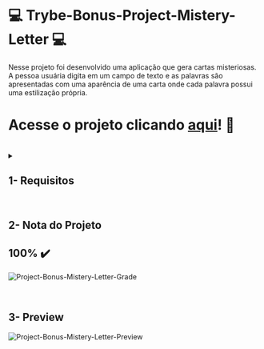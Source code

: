 # :computer: Trybe-Bonus-Project-Mistery-Letter :computer:

Nesse projeto foi desenvolvido uma aplicação que gera cartas misteriosas. A pessoa usuária digita em um campo de texto e as palavras são apresentadas com uma aparência de uma carta onde cada palavra possui uma estilização própria.

# Acesse o projeto clicando [aqui](https://fredericotp.github.io/trybe-bonus-project-mistery-letter/)! :green_heart:

<br />

<details>
<summary>
  
## 1- Requisitos
  
</summary>
 
### 1 - Crie um `input` com o `ID` `carta-texto` onde a pessoa usuária poderá digitar o conteúdo da carta.

Sua página deve conter um input com <code>ID</code> <code>carta-texto</code> <br />

### 2 - Crie um parágrafo com a `tag` `p` e `ID` `carta-gerada` onde a pessoa usuária verá o resultado de sua carta misteriosa.

Sua página deve conter um parágrafo <code>p</code> com <code>ID</code> <code>carta-gerada</code><br />

### 3 - Crie um botão com `ID` `criar-carta` que deve gerar a carta misteriosa ao ser clicado.

<details>
  <summary>Sua página deve conter um botão que, ao ser clicado, gera a carta misteriosa dentro do parágrafo criado no requisito 2</summary><br />

- Crie um botão com `ID` `criar-carta`;

- Crie a carta misteriosa colocando a `tag` `span` em cada palavra.

</details>

### 4 - Faça com que o input com `ID` `carta-texto` permaneça com o texto digitado após clicar no botão de `ID` `criar-carta`.

O input com o <code>ID</code> <code>carta-texto</code> deve permanecer com o texto digitado<br />

### 5 - Crie a mensagem 'Por favor, digite o conteúdo da carta.' para caso a pessoa usuária não preencha o campo ou preencha apenas com espaços em branco.

Deve aparecer a mensagem "Por favor, digite o conteúdo da carta" no parágrafo criado no requisito 2 quando não houver texto digitado pela pessoa usuária<br />

### 6 - Crie a classe `newspaper`.

<details>
  <summary>A classe <code>newspaper</code> deve possuir cor de fundo, fonte Times New Roman e peso de fonte com o valor 700</summary><br />

- Cria a classe `newspaper` com `background-color` igual a `rgb(250, 235, 215)`;
- A classe `newspaper` deve possuir `font-family` igual a `Times New Roman`;
- A classe `newspaper` deve possuir `font-weight` igual a `700`.

</details>

### 7 - Crie a classe `magazine1`.

<details>
  <summary>A classe <code>magazine1</code> deve possuir cor de fundo, cor de fonte diferente, fonte do tipo Verdana, peso de fonte com o valor 900 e todas as letras maiúsculas</summary><br />

- Crie a classe `magazine1` com `background-color` igual a ` rgb(0, 128, 128)`;
- A classe `magazine1` deve possuir `color` igual a `rgb(255, 255, 255)`;
- A classe `magazine1` deve possuir `font-family` igual a `Verdana`;
- A classe `magazine1` deve possuir `font-weight` igual a `900`;
- A classe `magazine1` deve possuir `text-transform` igual a `uppercase`.

</details>

### 8 - Crie a classe `magazine2`.

<details>
  <summary>A classe <code>magazine2</code> deve possuir uma imagem de fundo, cor de fonte diferente, fonte do tipo Verdana e peso de fonte com o valor 900</summary><br />

- Crie a classe `magazine2` com `background-image` igual a `images/pink-pattern.png`;
- A classe `magazine2` deve possuir `color` igual a `rgb(255, 0, 255)`;
- A classe `magazine2` deve possuir `font-family` igual a `Verdana`;
- A classe `magazine2` deve possuir `font-weight` igual a `900`.

</details>

### 9 - Crie a classe `medium`.

A classe <code>medium</code> deve possuir <code>font-size</code> com o valor <code>20px</code> e <code>padding</code> com o valor <code>8px</code><br />

### 10 - Crie a classe `big`.

A classe <code>big</code> deve possuir <code>font-size</code> com o valor <code>30px</code> e <code>padding</code> com o valor <code>10px</code>.<br />

### 11 - Crie a classe `reallybig`.

A classe <code>reallybig</code> deve possuir <code>font-size</code> com o valor <code>40px</code> e <code>padding</code> com o valor <code>15px</code>.<br />

### 12 - Crie a classe `rotateleft`.

A classe <code>rotateleft</code> deve possuir a propriedade <code>transform</code> com o valor <code>matrix(0.996195, -0.0871557, 0.0871557, 0.996195, 0, 0)</code><br />

### 13 - Crie a classe `rotateright`.

A classe <code>rotateright</code> deve possuir a propriedade <code>transform</code> com o valor <code>matrix(0.996195, 0.0871557, -0.0871557, 0.996195, 0, 0)</code><br />

### 14 - Crie a classe `skewleft`.

A classe <code>skewleft</code> deve possuir a propriedade <code>transform</code> com o valor <code>matrix(1, 0, 0.176327, 1, 0, 0)</code><br />

### 15 - Crie a classe `skewright`.

A classe <code>skewright</code> deve possuir a propriedade <code>transform</code> com o valor <code>matrix(1, 0, -0.176327, 1, 0, 0)</code><br />

### 16 - Adicione as classes de forma aleatória a fim de estilizar as palavras.

<details>
  <summary>Separe as classes, criadas nos requisitos anteriores, em grupos e utilize o <code>Javascript</code> para atribuir essas classes de forma aleatória para as palavras com a tag <code>span</code> </summary><br />

- Utilize as classes:
  - `newspaper`, `magazine1`, `magazine2` (Grupo estilo)
  - `medium`, `big`, `reallybig` (Grupo tamanho)
  - `rotateleft`, `rotateright` (Grupo rotação)
  - `skewleft`, `skewright` (Grupo inclinação)

- As classes devem ser adicionadas às tags `span` de forma **aleatória**.

- Sempre adicione mais de uma classe em uma palavra.

</details>

## Requisitos Bônus:

### 17 - Adicione a possibilidade de alterar o estilo de uma palavra específica ao clicar nela.

Adicione a função para atribuir novamente as classes nas palavras quando clicadas <br />

### 18 - Crie um parágrafo com o `ID` `carta-contador` que deve contar o número de palavras geradas naquela carta.
  
Sua página deve conter um parágrafo <code>p</code> com <code>ID</code> <code>carta-contador</code> que conte quantas palavras foram geradas na carta<br />

</details>
<br />

## 2- Nota do Projeto

## 100% :heavy_check_mark:

![Project-Bonus-Mistery-Letter-Grade](https://github.com/FredericoTP/trybe-bonus-project-mistery-letter/blob/main/images/carta-misteriosa-grade.png?raw=true)

<br />

## 3- Preview

![Project-Bonus-Mistery-Letter-Preview](https://github.com/FredericoTP/trybe-bonus-project-mistery-letter/blob/main/images/carta-misteriosa-preview.png?raw=true)
